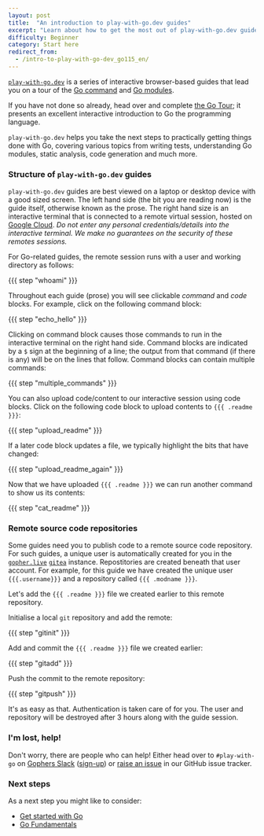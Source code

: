 ```yaml
---
layout: post
title:  "An introduction to play-with-go.dev guides"
excerpt: "Learn about how to get the most out of play-with-go.dev guides"
difficulty: Beginner
category: Start here
redirect_from:
  - /intro-to-play-with-go-dev_go115_en/
---
```


[`play-with-go.dev`](https://play-with-go.dev/) is a series of interactive browser-based guides that lead you on a tour
of the [Go command](https://golang.org/cmd/go/) and [Go modules](https://golang.org/ref/mod).

If you have not done so already, head over and complete [the Go Tour](https://tour.golang.org); it presents an excellent
interactive introduction to Go the programming language.

`play-with-go.dev` helps you take the next steps to practically getting things done with Go, covering various topics
from writing tests, understanding Go modules, static analysis, code generation and much more.

### Structure of `play-with-go.dev` guides

`play-with-go.dev` guides are best viewed on a laptop or desktop device with a good sized screen. The left hand side
(the bit you are reading now) is the guide itself, otherwise known as the prose. The right hand size is an interactive
terminal that is connected to a remote virtual session, hosted on [Google Cloud](https://cloud.google.com/). _Do not
enter any personal credentials/details into the interactive terminal. We make no guarantees on the security of these
remotes sessions._

For Go-related guides, the remote session runs with a user and working directory as follows:

{{{ step "whoami" }}}

Throughout each guide (prose) you will see clickable _command_ and _code_ blocks. For example, click on the following
command block:

{{{ step "echo_hello" }}}

Clicking on command block causes those commands to run in the interactive terminal on the right hand side. Command
blocks are indicated by a `$` sign at the beginning of a line; the output from that command (if there is any) will be on
the lines that follow. Command blocks can contain multiple commands:

{{{ step "multiple_commands" }}}

You can also upload code/content to our interactive session using code blocks. Click on the following code block to
upload contents to `{{{ .readme }}}`:

{{{ step "upload_readme" }}}

If a later code block updates a file, we typically highlight the bits that have changed:

{{{ step "upload_readme_again" }}}

Now that we have uploaded `{{{ .readme }}}` we can run another command to show us its contents:

{{{ step "cat_readme" }}}

### Remote source code repositories

Some guides need you to publish code to a remote source code repository. For such guides, a unique user is automatically
created for you in the [`gopher.live`](https://gopher.live) [`gitea`](https://gitea.io) instance. Repostitories are
created beneath that user account. For example, for this guide we have created the unique user `{{{.username}}}`
and a repository called `{{{ .modname }}}`.

Let's add the `{{{ .readme }}}` file we created earlier to this remote repository.

Initialise a local `git` repository and add the remote:

{{{ step "gitinit" }}}

Add and commit the `{{{ .readme }}}` file we created earlier:

{{{ step "gitadd" }}}

Push the commit to the remote repository:

{{{ step "gitpush" }}}

It's as easy as that. Authentication is taken care of for you. The user and repository will be destroyed after 3 hours
along with the guide session.


### I'm lost, help!

Don't worry, there are people who can help! Either head over to `#play-with-go` on [Gophers
Slack](https://gophers.slack.com/) ([sign-up](https://invite.slack.golangbridge.org/)) or [raise an
issue](https://github.com/play-with-go/play-with-go/issues/new?title=help:&labels=question) in our GitHub issue tracker.

### Next steps

As a next step you might like to consider:

* [Get started with Go](/get-started-with-go_go119_en/)
* [Go Fundamentals](/go-fundamentals_go119_en)
